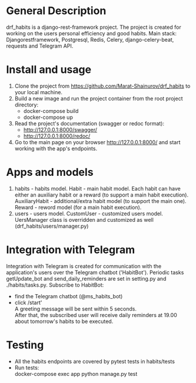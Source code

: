 # General Description
drf_habits is a django-rest-framework project.
The project is created for working on the users personal efficiency and good habits.
Main stack: Djangorestframework, Postgresql, Redis, Celery, django-celery-beat, requests and Telegram API.

# Install and usage
1. Clone the project from https://github.com/Marat-Shainurov/drf_habits to your local machine.
2. Build a new image and run the project container from the root project directory:
    - docker-compose build
    - docker-compose up
3. Read the project's documentation (swagger or redoc format):
    - http://127.0.0.1:8000/swagger/
    - http://127.0.0.1:8000/redoc/
4. Go to the main page on your browser http://127.0.0.1:8000/ and start working with the app's endpoints.

# Apps and models
1. habits - habits model.
   Habit - main habit model. Each habit can have either an auxiliary habit or a reward (to support a main habit execution).
   AuxiliaryHabit - additional/extra habit model (to support the main one).
   Reward - reword model (for a main habit execution).
2. users - users model.
   CustomUser - customized users model.
   UersManager class is overridden and customized as well (drf_habits/users/manager.py)

# Integration with Telegram
Integration with Telegram is created for communication with the application's users over the Telegram chatbot ('HabitBot').
Periodic tasks getUpdate_bot and send_daily_reminders are set in setting.py and ./habits/tasks.py.
Subscribe to  HabitBot:
- find the Telegram chatbot (@ms_habits_bot)
- click /start' \
  A greeting message will be sent within 5 seconds.\
  After that, the subscribed user will receive daily reminders at 19.00 about tomorrow's habits to be executed.

# Testing
- All the habits endpoints are covered by pytest tests in habits/tests
- Run tests:\
  docker-compose exec app python manage.py test
